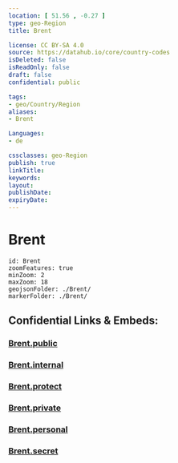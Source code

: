```yaml
---
location: [ 51.56 , -0.27 ] 
type: geo-Region
title: Brent

license: CC BY-SA 4.0
source: https://datahub.io/core/country-codes
isDeleted: false
isReadOnly: false
draft: false
confidential: public

tags:
- geo/Country/Region
aliases:
- Brent

Languages:
- de

cssclasses: geo-Region
publish: true
linkTitle: 
keywords: 
layout: 
publishDate: 
expiryDate: 
---
```


# Brent

```leaflet
id: Brent
zoomFeatures: true 
minZoom: 2 
maxZoom: 18
geojsonFolder: ./Brent/
markerFolder: ./Brent/
```


## Confidential Links & Embeds: 

### [Brent.public](/_public/\Earth\Continent\Europe\Europe~North\UK\England\Regions~England\London,Greater\cities~GreaterLondonBrent.public.md) 

### [Brent.internal](/_internal/\Earth\Continent\Europe\Europe~North\UK\England\Regions~England\London,Greater\cities~GreaterLondonBrent.internal.md) 

### [Brent.protect](/_protect/\Earth\Continent\Europe\Europe~North\UK\England\Regions~England\London,Greater\cities~GreaterLondonBrent.protect.md) 

### [Brent.private](/_private/\Earth\Continent\Europe\Europe~North\UK\England\Regions~England\London,Greater\cities~GreaterLondonBrent.private.md) 

### [Brent.personal](/_personal/\Earth\Continent\Europe\Europe~North\UK\England\Regions~England\London,Greater\cities~GreaterLondonBrent.personal.md) 

### [Brent.secret](/_secret/\Earth\Continent\Europe\Europe~North\UK\England\Regions~England\London,Greater\cities~GreaterLondonBrent.secret.md)

